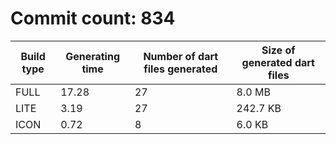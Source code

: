 # Commit count: 834
| Build type | Generating time | Number of dart files generated | Size of generated dart files |
|------------|-----------------|-------------------------------|------------------------------|
| FULL | 17.28 | 27 | 8.0 MB |
| LITE | 3.19 | 27 | 242.7 KB |
| ICON | 0.72 | 8 | 6.0 KB |
